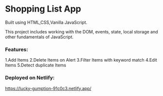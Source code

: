 # Shopping List App

Built using HTML,CSS,Vanilla JavaScript.

This project includes  working with the DOM, events, state, local storage and other fundamentals of JavaScript.

### Features:
1.Add Items
2.Delete Items on Alert
3.Filter Items with keyword match
4.Edit Items
5.Detect duplicate Items

### Deployed on Netlify:
https://lucky-gumption-91c0c3.netlify.app/



